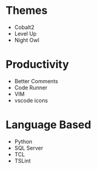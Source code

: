# Themes

* Cobalt2
* Level Up
* Night Owl

# Productivity

* Better Comments
* Code Runner
* VIM
* vscode icons

# Language Based

* Python
* SQL Server
* TCL
* TSLint
